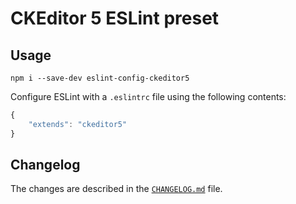 CKEditor 5 ESLint preset
========================

## Usage

```
npm i --save-dev eslint-config-ckeditor5
```

Configure ESLint with a `.eslintrc` file using the following contents:

```js
{
	"extends": "ckeditor5"
}
```

## Changelog

The changes are described in the [`CHANGELOG.md`](https://github.com/ckeditor/ckeditor5-dev/blob/master/packages/eslint-config-ckeditor5/CHANGELOG.md) file.
